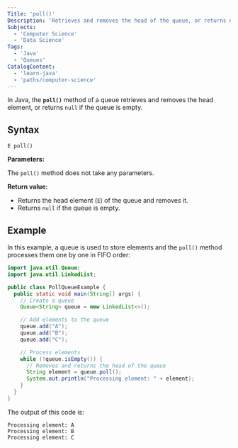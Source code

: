```yaml
---
Title: 'poll()'
Description: 'Retrieves and removes the head of the queue, or returns null if the queue is empty.'
Subjects:
  - 'Computer Science'
  - 'Data Science'
Tags:
  - 'Java'
  - 'Queues'
CatalogContent:
  - 'learn-java'
  - 'paths/computer-science'
---
```


In Java, the **`poll()`** method of a queue retrieves and removes the head element, or returns `null` if the queue is empty.

## Syntax

```pseudo
E poll()
```

**Parameters:**

The `poll()` method does not take any parameters.

**Return value:**

- Returns the head element (`E`) of the queue and removes it.
- Returns `null` if the queue is empty.

## Example

In this example, a queue is used to store elements and the `poll()` method processes them one by one in FIFO order:

```java
import java.util.Queue;
import java.util.LinkedList;

public class PollQueueExample {
  public static void main(String[] args) {
    // Create a queue
    Queue<String> queue = new LinkedList<>();

    // Add elements to the queue
    queue.add("A");
    queue.add("B");
    queue.add("C");

    // Process elements
    while (!queue.isEmpty()) {
      // Removes and returns the head of the queue
      String element = queue.poll();
      System.out.println("Processing element: " + element);
    }
  }
}
```

The output of this code is:

```shell
Processing element: A
Processing element: B
Processing element: C
```
